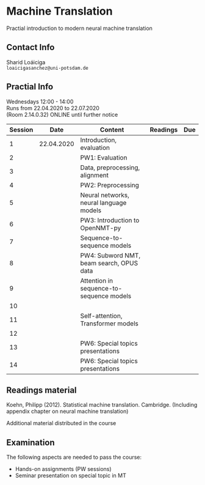 # Machine Translation  

Practial introduction to modern neural machine translation  

## Contact Info
Sharid Loáiciga  
`loaicigasanchez@uni-potsdam.de`  

## Practial Info

Wednesdays 12:00 - 14:00  
Runs from 22.04.2020  to 22.07.2020  
(Room 2.14.0.32) ONLINE until further notice  

| Session  | Date  | Content  | Readings  | Due |
|---|---|---|---|---|
| 1  | 22.04.2020  | Introduction, evaluation  |   |   |
| 2 |   | PW1: Evaluation  |   |   |
| 3  |   | Data, preprocessing, alignment  |   |   |
| 4  |   | PW2: Preprocessing  |   |   |
| 5  |   | Neural networks, neural language models  |   |   |
| 6  |   | PW3: Introduction to OpenNMT-py  |   |   |
| 7  |   | Sequence-to-sequence models  |   |   |
| 8  |   | PW4: Subword NMT, beam search, OPUS data  |   |   |
| 9  |   | Attention in sequence-to-sequence models  |   |   |
| 10  |   |   |   |   |
| 11  |   | Self-attention, Transformer models |   |   |
| 12  |   |   |   |   |
| 13  |   | PW6: Special topics presentations  |   |   |
| 14  |   | PW6: Special topics presentations  |   |   |

## Readings material 

Koehn, Philipp (2012). Statistical machine translation. Cambridge. (Including appendix chapter on neural machine translation)

Additional material distributed in the course

## Examination

The following aspects are needed to pass the course:

 - Hands-on assignments (PW sessions)
 - Seminar presentation on special topic in MT 

